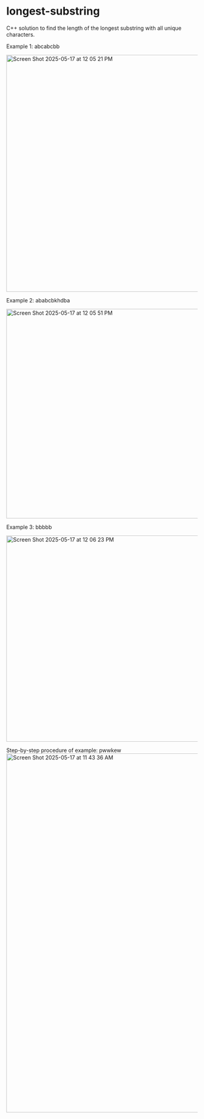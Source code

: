 # longest-substring
C++ solution to find the length of the longest substring with all unique characters.

Example 1: abcabcbb


<img width="623" alt="Screen Shot 2025-05-17 at 12 05 21 PM" src="https://github.com/user-attachments/assets/130e4da2-eb8f-4a2b-9ec3-22d5891ea511" />

Example 2: ababcbkhdba


<img width="551" alt="Screen Shot 2025-05-17 at 12 05 51 PM" src="https://github.com/user-attachments/assets/6f42314a-03e6-4e68-98f3-ad8fdb807d34" />

Example 3: bbbbb


<img width="542" alt="Screen Shot 2025-05-17 at 12 06 23 PM" src="https://github.com/user-attachments/assets/7297f246-66a8-4b7a-bdfa-b22dc0ebb1ca" />

Step-by-step procedure of example: pwwkew
<img width="944" alt="Screen Shot 2025-05-17 at 11 43 36 AM" src="https://github.com/user-attachments/assets/14e60b7e-3f83-4eb4-bf19-f03ec5907135" />
